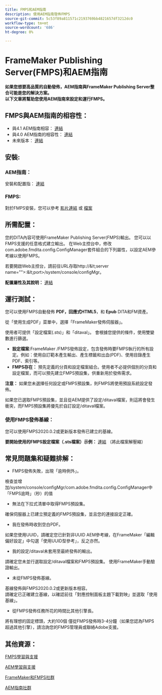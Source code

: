 ```yaml
---
title: FMPS和AEM指南
description: 使用AEM指南發佈FMPS
source-git-commit: 5c53f89a811571c2193769bb4821657df3212dc0
workflow-type: tm+mt
source-wordcount: '686'
ht-degree: 0%

---
```



# FrameMaker Publishing Server(FMPS)和AEM指南

**如果您想要高品質的自動發佈，AEM指南與FrameMaker Publishing Server整合可能是您的解決方案。\
以下文章將幫助您使用AEM指南來設定和運行FMPS。**

## FMPS與AEM指南的相容性：

- 與4.1 AEM指南相容： [連結](https://experienceleague.adobe.com/docs/experience-manager-guides-learn/tutorials/release-info/release-notes/on-prem-release-notes/release-notes-4.1.html?lang=en/#compatibility-matrix)
- 與4.0 AEM指南的相容性： [連結](https://helpx.adobe.com/xml-documentation-for-experience-manager/release-note/release-notes-xml-documentation-solution-4-0.html/#Compatibility%20matrix)
- 未來版本： [連結](https://experienceleague.adobe.com/docs/experience-manager-guides-learn/tutorials/release-info/latest-release-info.html?lang=en)

## 安裝:

### AEM指南：

安裝和配置指： [連結](https://helpx.adobe.com/content/dam/help/en/xml-documentation-solution/4-1-2/Adobe-Experience-Manager-Guides_Installation-Configuration-Guide_EN.pdf)

### FMPS:

對於FMPS安裝，您可以參考 [影片連結](https://www.youtube.com/watch?v=2deelyM5VA8&amp;t) 或 [檔案](https://help.adobe.com/en_US/framemaker/server/index.html#t=fmps-user-guide%2Finstall_config_fmps.html%23install_config_fmps&amp;rhtocid=_2)

## 所需配置：

您的DITA內容可使用FrameMaker Publishing Server(FMPS)輸出。 您可以以FMPS支援的任意格式建立輸出。 在Web主控台中，修改com.adobe.fmdita.config.ConfigManager套件組合的下列屬性，以設定AEM參考線以使用FMPS。

若要開啟Web主控台，請前往URL存取http://\&lt;server name=&quot;&quot;>:\&lt;port>/system/console/configMgr。

**配置屬性及其說明：** [連結](https://helpx.adobe.com/content/dam/help/en/xml-documentation-solution/4-1-2/Adobe-Experience-Manager-Guides_Installation-Configuration-Guide_EN.pdf#page=89)

## 運行測試：

您可以使用FMPS自動發佈 **PDF，回應式HTML5**，和 **Epub** DITA和FM資產。

從「使用生成PDF」菜單中，選擇「FrameMaker發佈伺服器」。

使用者可提供「設定檔案(.sts)」和「ditaval」。 會根據您提供的條件，使用雙變數進行篩選。

- **設定檔案**:FrameMaker /FMPS發佈設定，包含發佈時要FMPS執行的所有設定。例如：使用自訂範本產生輸出、產生標籤和出血(PDF)、使用目錄產生PDF、索引等。
- **FMPS存在：** 預先定義的分頁和設定檔案組合。使用者不必提供個別的分頁和設定檔案，而可以預先建立FMPS預設集，供重新用於發佈需求。

**注意：** 如果您未選擇任何設定或FMPS預設集，則FMPS將使用預設系統設定發佈。

如果您已選取FMPS預設集，並且從AEM提供了設定/ditaval檔案，則這將會發生衝突，而FMPS預設集將優先於自訂設定/ditaval檔案。

### 使用FMPS發佈基線：

您可以使用FMPS2020.0.2或更新版本發佈已建立的基線。

**要開始使用的FMPS設定檔案（.sts檔案）示例：** [連結](https://acrobat.adobe.com/link/track?uri=urn:aaid:scds:US:ef750752-7a7e-4e51-923e-6b7d9861ed54) （將此檔案解壓縮）

## 常見問題集和疑難排解：

- FMPS發佈失敗，出現「逾時例外」。

檢查並增加/system/console/configMgr/com.adobe.fmdita.config.ConfigManager中「FMPS逾時」（秒）的值

- 無法在下拉式清單中取得FMPS預設集。

確保伺服器上已建立預定義的FMPS預設集，並且您的連接設定正確。

- 我在發佈時收到空白PDF。

如果您使用UUID，請確定您已針對非UUID AEM參考線，在FrameMaker「編輯偏好設定」中勾選「使用UUID型參考」，反之亦然。

- 我的設定/ditaval未套用至最終發佈的輸出。

請確定您未並行選取設定/ditaval檔案和FMPS預設集。 使用FrameMaker手動驗證輸出。

- 未從FMPS發佈基線。

基線發佈與FMPS2020.0.2或更新版本相容。\
請確定已正確建立基線，以確認前往「對應控制面板主題下載對映」並選取「使用基線」。

- 從FMPS發佈任務所花的時間比其他引擎長。

將有理想的固定標頭，大約100個 僅從FMPS發佈時3-4分鐘（如果您認為FMPS超過其他引擎），請洽詢您的FMPS管理員或聯絡Adobe支援。

## 其他資源：

[FMPS學習與支援](https://helpx.adobe.com/support/framemaker-publishing-server.html)

[AEM學習與支援](https://helpx.adobe.com/in/support/xml-documentation-for-experience-manager.html)

[FrameMaker和FMPS社群](https://community.adobe.com/t5/framemaker/ct-p/ct-framemaker?page=1&amp;sort=latest_replies&amp;lang=all&amp;tabid=all)

[AEM指南社群](https://experienceleaguecommunities.adobe.com/t5/experience-manager-guides/ct-p/aem-xml-documentation)
